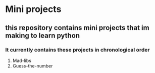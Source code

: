 # Mini projects
## this repository contains mini projects that im making to learn python


### It currently contains these projects in chronological order
1. Mad-libs
2. Guess-the-number
